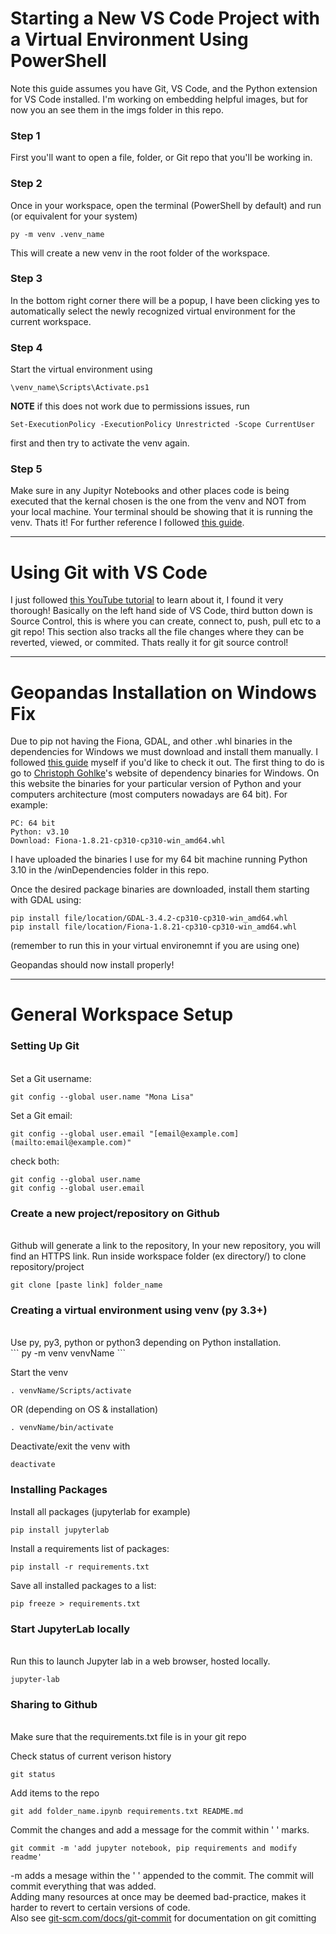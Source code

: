 <h1>Starting a New VS Code Project with a Virtual Environment Using PowerShell
</h1>Note this guide assumes you have Git, VS Code, and the Python extension for VS Code installed.
I'm working on embedding helpful images, but for now you an see them in the imgs folder in this repo.
<h3>Step 1
</h3>First you'll want to open a file, folder, or Git repo that you'll be working in.
<h3>Step 2
</h3>Once in your workspace, open the terminal (PowerShell by default) and run (or equivalent for your system)

```
py -m venv .venv_name
```

This will create a new venv in the root folder of the workspace.
<h3>Step 3
</h3>In the bottom right corner there will be a popup, I have been clicking yes to automatically select the newly recognized virtual environment for the current workspace.
<h3>Step 4
</h3>Start the virtual environment using

```
\venv_name\Scripts\Activate.ps1
```

**NOTE** if this does not work due to permissions issues, run

```
Set-ExecutionPolicy -ExecutionPolicy Unrestricted -Scope CurrentUser
```

first and then try to activate the venv again.
<h3>Step 5
</h3>Make sure in any Jupityr Notebooks and other places code is being executed that the kernal chosen is the one from the venv and NOT from your local machine.
Your terminal should be showing that it is running the venv.
Thats it!
For further reference I followed <a href="https://dev.to/aka_anoop/enabling-virtualenv-in-windows-powershell-ka3" target="_blank">this guide</a>.

- - -

<h1>Using Git with VS Code
</h1>I just followed <a href="https://www.youtube.com/watch?v=F2DBSH2VoHQ" target="_blank">this YouTube tutorial</a> to learn about it, I found it very thorough!
Basically on the left hand side of VS Code, third button down is Source Control, this is where you can create, connect to, push, pull etc to a git repo! This section also tracks all the file changes where they can be reverted, viewed, or commited.
Thats really it for git source control!

- - -

<h1>Geopandas Installation on Windows Fix
</h1>Due to pip not having the Fiona, GDAL, and other .whl binaries in the dependencies for Windows we must download and install them manually. I followed <a href="https://iotespresso.com/how-to-install-geopandas-on-windows/" target="_blank">this guide</a> myself if you'd like to check it out.
The first thing to do is go to <a href="https://www.lfd.uci.edu/~gohlke/pythonlibs/" target="_blank">Christoph Gohlke</a>'s website of dependency binaries for Windows. On this website the binaries for your particular version of Python and your computers architecture (most computers nowadays are 64 bit).
For example:

```
PC: 64 bit
Python: v3.10
Download: Fiona-1.8.21-cp310-cp310-win_amd64.whl
```

I have uploaded the binaries I use for my 64 bit machine running Python 3.10 in the /winDependencies folder in this repo.

Once the desired package binaries are downloaded, install them starting with GDAL using:

```
pip install file/location/GDAL-3.4.2-cp310-cp310-win_amd64.whl
pip install file/location/Fiona-1.8.21-cp310-cp310-win_amd64.whl
```

(remember to run this in your virtual environemnt if you are using one)

Geopandas should now install properly!

- - -

# General Workspace Setup

### Setting Up Git
<br>
Set a Git username:

```
git config --global user.name "Mona Lisa"
```

Set a Git email:

```
git config --global user.email "[email@example.com](mailto:email@example.com)"
```

check both:

```
git config --global user.name
git config --global user.email
```

### Create a new project/repository on Github
<br>
Github will generate a link to the repository, In your new repository, you will find an HTTPS link. Run inside workspace folder (ex directory/) to clone repository/project

```
git clone [paste link] folder_name
```

### Creating a virtual environment using venv (py 3.3+)
<br>
Use py, py3, python or python3 depending on Python installation.
<br>
```
py -m venv venvName
```

Start the venv

```
. venvName/Scripts/activate
```

OR (depending on OS & installation)

```
. venvName/bin/activate
```

Deactivate/exit the venv with

```
deactivate
```

### Installing Packages
Install all packages (jupyterlab for example)

```
pip install jupyterlab
```

Install a requirements list of packages:

```
pip install -r requirements.txt
```

Save all installed packages to a list:

```
pip freeze > requirements.txt
```

### Start JupyterLab locally
<br>
Run this to launch Jupyter lab in a web browser, hosted locally.

```
jupyter-lab
```

### Sharing to Github
<br>
Make sure that the requirements.txt file is in your git repo

Check status of current verison history

```
git status
```

Add items to the repo
<br>
```
git add folder_name.ipynb requirements.txt README.md
```

Commit the changes and add a message for the commit within ' ' marks.

```
git commit -m 'add jupyter notebook, pip requirements and modify readme'
```

-m adds a mesage within the ' ' appended to the commit. The commit will commit everything that was added.<br>
Adding many resources at once may be deemed bad-practice, makes it harder to revert to certain versions of code.<br>
Also see [git-scm.com/docs/git-commit](http://git-scm.com/docs/git-commit) for documentation on git comitting